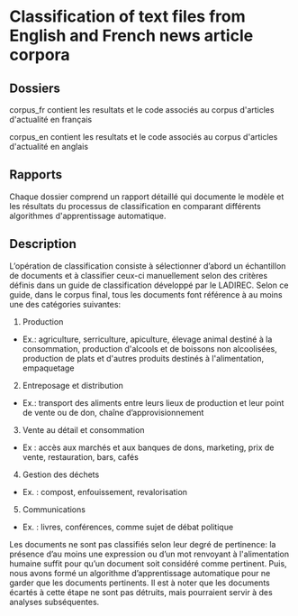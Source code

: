 # Classification of text files from English and French news article corpora

## Dossiers
corpus_fr contient les resultats et le code associés au corpus d'articles d'actualité en français

corpus_en contient les resultats et le code associés au corpus d'articles d'actualité en anglais

## Rapports
Chaque dossier comprend un rapport détaillé qui documente le modèle et les résultats du processus de classification en comparant différents algorithmes d'apprentissage automatique.

## Description
L’opération de classification consiste à sélectionner d’abord un échantillon de documents et à classifier ceux-ci manuellement selon des critères définis dans un guide de classification développé par le LADIREC. Selon ce guide, dans le corpus final, tous les documents font référence à au moins une des catégories suivantes:

1.	Production
*	Ex.: agriculture, serriculture, apiculture, élevage animal destiné à la consommation, production d'alcools et de boissons non alcoolisées, production de plats et d'autres produits destinés à l'alimentation, empaquetage
2.	Entreposage et distribution
*	Ex.: transport des aliments entre leurs lieux de production et leur point de vente ou de don, chaîne d’approvisionnement
3.	Vente au détail et consommation
*	Ex : accès aux marchés et aux banques de dons, marketing, prix de vente, restauration, bars, cafés
4.	Gestion des déchets
*	Ex. : compost, enfouissement, revalorisation
5.	Communications
*	Ex. : livres, conférences, comme sujet de débat politique

 Les documents ne sont pas classifiés selon leur degré de pertinence: la présence d’au moins une expression ou d’un mot renvoyant à l'alimentation humaine suffit pour qu’un document soit considéré comme pertinent. Puis, nous avons formé un algorithme d’apprentissage automatique pour ne garder que les documents pertinents. Il est à noter que les documents écartés à cette étape ne sont pas détruits, mais pourraient servir à des analyses subséquentes.
